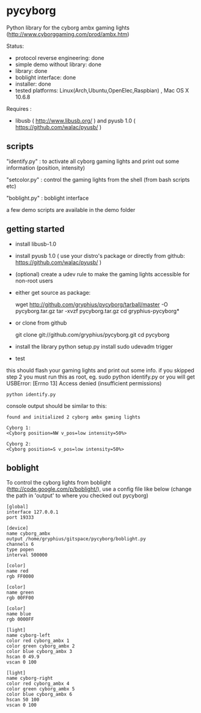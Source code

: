 pycyborg
========

Python library for the cyborg ambx gaming lights 
(http://www.cyborggaming.com/prod/ambx.htm)


Status:
 - protocol reverse engineering: done
 - simple demo without library: done
 - library: done
 - boblight interface: done
 - installer: done
 - tested platforms: Linux(Arch,Ubuntu,OpenElec,Raspbian) , Mac OS X 10.6.8

Requires : 
 - libusb ( http://www.libusb.org/ ) and pyusb 1.0 ( https://github.com/walac/pyusb/ )


scripts
-------

"identify.py" : to activate all cyborg gaming lights and print out some information (position, intensity)

"setcolor.py" : control the gaming lights from the shell (from bash scripts etc) 

"boblight.py" : boblight interface

a few demo scripts are available in the demo folder 

getting started
---------------

* install libusb-1.0
* install pyusb 1.0 ( use your distro's package or directly from  github: https://github.com/walac/pyusb/ )
*  (optional) create a udev rule to make the gaming lights accessible for non-root users

* either get source as package:

    wget http://github.com/gryphius/pycyborg/tarball/master -O pycyborg.tar.gz
    tar -xvzf pycyborg.tar.gz
    cd gryphius-pycyborg*
    
* or clone from github

    git clone git://github.com/gryphius/pycyborg.git
    cd pycyborg


* install the library
    python setup.py install
    sudo udevadm trigger

* test

this should flash your gaming lights and print out some info. 
if you skipped step 2 you must run this as root, eg. sudo python identify.py or you will get USBError: [Errno 13] Access denied (insufficient permissions)

    python identify.py
 

console output should be similar to this:

    found and initialized 2 cyborg ambx gaming lights
    	
    Cyborg 1: 
    <Cyborg position=NW v_pos=low intensity=50%>
    
    Cyborg 2: 
    <Cyborg position=S v_pos=low intensity=50%>


boblight
--------

To control the cyborg lights from boblight (http://code.google.com/p/boblight/), use a config file like below
(change the path in 'output' to where you checked out pycyborg)


	[global]
	interface 127.0.0.1
	port 19333
	
	[device]
	name cyborg_ambx
	output /home/gryphius/gitspace/pycyborg/boblight.py
	channels 6
	type popen
	interval 500000
	
	[color]
	name red
	rgb FF0000
	
	[color]
	name green
	rgb 00FF00
	
	[color]
	name blue
	rgb 0000FF
	
	[light]
	name cyborg-left
	color red cyborg_ambx 1
	color green cyborg_ambx 2
	color blue cyborg_ambx 3
	hscan 0 49.9
	vscan 0 100
	
	[light]
	name cyborg-right
	color red cyborg_ambx 4
	color green cyborg_ambx 5
	color blue cyborg_ambx 6
	hscan 50 100
	vscan 0 100

